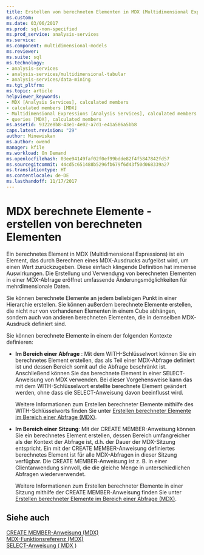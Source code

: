 ```yaml
---
title: Erstellen von berechneten Elementen in MDX (Multidimensional Expressions) | Microsoft Docs
ms.custom: 
ms.date: 03/06/2017
ms.prod: sql-non-specified
ms.prod_service: analysis-services
ms.service: 
ms.component: multidimensional-models
ms.reviewer: 
ms.suite: sql
ms.technology:
- analysis-services
- analysis-services/multidimensional-tabular
- analysis-services/data-mining
ms.tgt_pltfrm: 
ms.topic: article
helpviewer_keywords:
- MDX [Analysis Services], calculated members
- calculated members [MDX]
- Multidimensional Expressions [Analysis Services], calculated members
- queries [MDX], calculated members
ms.assetid: 9322e8b8-43e1-4e02-a7d1-e41a586a5bb8
caps.latest.revision: "29"
author: Minewiskan
ms.author: owend
manager: kfile
ms.workload: On Demand
ms.openlocfilehash: 03ee94149faf02f0ef99bdde82f4f5847842fd57
ms.sourcegitcommit: 44cd5c651488b5296fb679f6d43f50d068339a27
ms.translationtype: HT
ms.contentlocale: de-DE
ms.lasthandoff: 11/17/2017
---
```

# <a name="mdx-calculated-members---building-calculated-members"></a>MDX berechnete Elemente - erstellen von berechneten Elementen
  Ein berechnetes Element in MDX (Multidimensional Expressions) ist ein Element, das durch Berechnen eines MDX-Ausdrucks aufgelöst wird, um einen Wert zurückzugeben. Diese einfach klingende Definition hat immense Auswirkungen. Die Erstellung und Verwendung von berechneten Elementen in einer MDX-Abfrage eröffnet umfassende Änderungsmöglichkeiten für mehrdimensionale Daten.  
  
 Sie können berechnete Elemente an jedem beliebigen Punkt in einer Hierarchie erstellen. Sie können außerdem berechnete Elemente erstellen, die nicht nur von vorhandenen Elementen in einem Cube abhängen, sondern auch von anderen berechneten Elementen, die in demselben MDX-Ausdruck definiert sind.  
  
 Sie können berechnete Elemente in einem der folgenden Kontexte definieren:  
  
-   **Im Bereich einer Abfrage** : Mit dem WITH-Schlüsselwort können Sie ein berechnetes Element erstellen, das als Teil einer MDX-Abfrage definiert ist und dessen Bereich somit auf die Abfrage beschränkt ist. Anschließend können Sie das berechnete Element in einer SELECT-Anweisung von MDX verwenden. Bei dieser Vorgehensweise kann das mit dem WITH-Schlüsselwort erstellte berechnete Element geändert werden, ohne dass die SELECT-Anweisung davon beeinflusst wird.  
  
     Weitere Informationen zum Erstellen berechneter Elemente mithilfe des WITH-Schlüsselworts finden Sie unter [Erstellen berechneter Elemente im Bereich einer Abfrage &#40;MDX&#41;](../../../analysis-services/multidimensional-models/mdx/mdx-calculated-members-query-scoped-calculated-members.md).  
  
-   **Im Bereich einer Sitzung**: Mit der CREATE MEMBER-Anweisung können Sie ein berechnetes Element erstellen, dessen Bereich umfangreicher als der Kontext der Abfrage ist, d.h. der Dauer der MDX-Sitzung entspricht. Ein mit der CREATE MEMBER-Anweisung definiertes berechnetes Element ist für alle MDX-Abfragen in dieser Sitzung verfügbar. Die CREATE MEMBER-Anweisung ist z. B. in einer Clientanwendung sinnvoll, die die gleiche Menge in unterschiedlichen Abfragen wiederverwendet.  
  
     Weitere Informationen zum Erstellen berechneter Elemente in einer Sitzung mithilfe der CREATE MEMBER-Anweisung finden Sie unter [Erstellen berechneter Elemente im Bereich einer Abfrage &#40;MDX&#41;](../../../analysis-services/multidimensional-models/mdx/mdx-calculated-members-session-scoped-calculated-members.md).  
  
## <a name="see-also"></a>Siehe auch  
 [CREATE MEMBER-Anweisung &#40;MDX&#41;](../../../mdx/mdx-data-definition-create-member.md)   
 [MDX-Funktionsreferenz &#40;MDX&#41;](../../../mdx/mdx-function-reference-mdx.md)   
 [SELECT-Anweisung &#40; MDX &#41;](../../../mdx/mdx-data-manipulation-select.md)  
  
  
